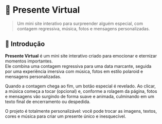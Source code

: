 # 🎁 Presente Virtual

> Um mini site interativo para surpreender alguém especial, com contagem regressiva, música, fotos e mensagens personalizadas.

## 📖 Introdução

**Presente Virtual** é um mini site interativo criado para emocionar e eternizar momentos importantes.  
Ele combina uma contagem regressiva para uma data marcante, seguida por uma experiência imersiva com música, fotos em estilo polaroid e mensagens personalizadas.

Quando a contagem chega ao fim, um botão especial é revelado. Ao clicar, a música começa a tocar (opcional) e, conforme a rolagem da página, fotos e mensagens vão surgindo de forma suave e animada, culminando em um texto final de encerramento ou despedida.

O projeto é totalmente personalizável: você pode trocar as imagens, textos, cores e música para criar um presente único e inesquecível.
